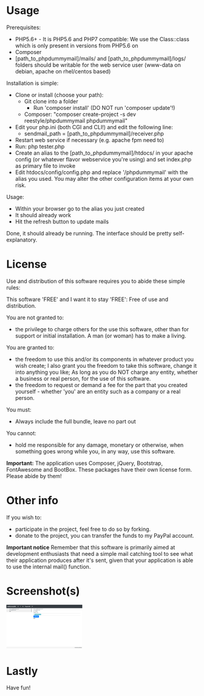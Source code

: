 # Usage

Prerequisites:
- PHP5.6+ - It is PHP5.6 and PHP7 compatible: We use the Class::class which is only present in 
versions from PHP5.6 on
- Composer
- \[path_to_phpdummymail]/mails/ and \[path_to_phpdummymail]/logs/ folders should be writable 
for the web service user (www-data on debian, apache on rhel/centos based)  


Installation is simple:
- Clone or install (choose your path):
    - Git clone into a folder
        - Run 'composer install' (DO NOT run 'composer update'!)
    - Composer: "composer create-project -s dev reestyle/phpdummymail phpdummymail"
- Edit your php.ini (both CGI and CLI!) and edit the following line:
    - sendmail_path = \[path_to_phpdummymail]/receiver.php
- Restart web service if necessary (e.g. apache fpm need to)
- Run: php tester.php
- Create an alias to the \[path_to_phpdummymail]/htdocs/ in your 
apache config (or whatever flavor webservice you're using)
and set index.php as primary file to invoke
- Edit htdocs/config/config.php and replace '/phpdummymail' with the alias you used. You 
may alter the other configuration items at your own risk. 
  
Usage:
- Within your browser go to the alias you just created
- It should already work 
- Hit the refresh button to update mails

Done, it should already be running. The interface should be pretty self-explanatory. 


# License

Use and distribution of this software requires you to abide these simple rules:


This software 'FREE' and I want it to stay 'FREE': Free of use and distribution.

You are not granted to:
- the privilege to charge others for the use this software, other than for support or initial installation. A man (or woman) has to make a living.

You are granted to:
- the freedom to use this and/or its components in whatever product 
you wish create; I also grant you the freedom to take this software, change it 
into anything you like; As long as you do NOT charge any entity, whether a business
or real person, for the use of this software. 
- the freedom to request or demand a fee for the part that you created
yourself - whether 'you' are an entity such as a company or a real person.

You must:
-  Always include the full bundle, leave no part out

You cannot:
- hold me responsible for any damage, monetary or otherwise, when something 
goes wrong while you, in any way, use this software. 

**Important:** The application uses Composer, jQuery, Bootstrap, FontAwesome and BootBox.
These packages have their own license form. Please abide by them! 

# Other info
If you wish to:
- participate in the project, feel free to do so by forking.
- donate to the project, you can transfer the funds to my PayPal account.

**Important notice**
Remember that this software is primarily aimed at development enthusiasts that need
a simple mail catching tool to see what their application produces after it's sent,
given that your application is able to use the internal mail() function.

# Screenshot(s)
<img src="./htdocs/assets/images/preview_01.png" alt="drawing" width="200"/>

# Lastly

Have fun!
